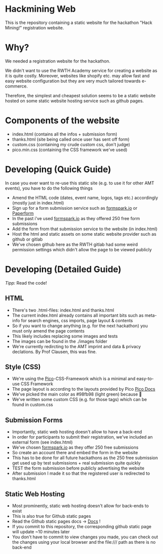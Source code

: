 # Hackmining Web

This is the repository containing a static website for the hackathon "Hack Mining!" registration website.

# Why?

We needed a registration website for the hackathon.

We didn't want to use the RWTH Academy service for creating a website as it is quite costly.
Moreover, websites like shopify etc. may allow fast and easy website configuration but they 
are very much tailored towards e-commerce. 

Therefore, the simplest and cheapest solution seems to be a static website hosted on some static
website hosting service such as github pages.

# Components of the website

- index.html (contains all the infos + submission form)
- thanks.html (site being called once user has sent off form)
- custom.css (containing my crude custom css, don't judge)
- pico.min.css (containing the CSS framework we've used)

# Developing (Quick Guide)

In case you ever want to re-use this static site (e.g. to use it for other AMT events),
you have to do the following things

- Amend the HTML code (dates, event name, logos, tags etc.) accordingly (mostly just in index.html)
- Sign up for a form submission service such as [formspark.io](https://formspark.io/) or [Paperform](https://paperform.co/)
- In the past i've used [formspark.io](https://formspark.io/) as they offered 250 free form submissions
- Add the form from that submission service to the website (in index.html)
- Host the html and static assets on some static website provider such as github or gitlab
- We've chosen github here as the RWTH gitlab had some weird permission settings which didn't allow the page to be viewed publicly

# Developing (Detailed Guide)
*Tipp:* Read the code!

## HTML

- There's two .html-files: index.html and thanks.html
- The current index.html already contains all important bits such as meta-info for search engines, css imports, page layout & contents
- So if you want to change anything (e.g. for the next hackathon) you must only amend the page contents
- This likely includes replacing some images and tests
- The images can be found in the ./images folder
- We're currently redircting to the AMT imprint and data & privacy declations. By Prof Clausen, this was fine.

## Style (CSS)

- We're using the [Pico](https://picocss.com/)-CSS-Framework which is a minimal and easy-to-use CSS Framework
- The page layout is according to the layouts provided by Pico [Pico Docs](https://picocss.com/docs/)
- We've picked the main color as #98fb98 (light green) because &#129409;
- We've written some custom CSS (e.g. for those tags) which can be found in custom.css

## Submission Forms

- Importantly, static web hosting doesn't allow to have a back-end
- In order for participants to submit their registration, we've included an external form (see index.html)
- We've chosen [formspark.io](https://formspark.io/) as they offer 250 free submissions
- So create an account there and embed the form in the website
- This has to be done for all future hackathons as the 250 free submission get used up by test submissions + real submission quite quickly
- TEST the form submission before publicly advertising the website
- After submission I made it so that the registered user is redirected to thanks.html

## Static Web Hosting

- Most prominently, static web hosting doesn't allow for back-ends to exist
- This is also true for Github static pages
- Read the Github static pages docs -> [Docs](https://pages.github.com/) !
- If you commit to this repository, the corresponding github static page will update ~10 minutes later
- You don't have to commit to view changes you made, you can check out the changes using your local browser and the file:/// path as there is no back-end